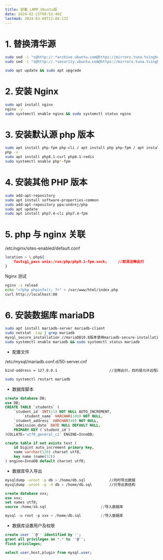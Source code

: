 ```yaml
---
title: 部署_LNMP_Ubuntu版
date: 2024-02-21T08:53:49Z
lastmod: 2024-03-08T12:08:13Z
---
```


# 1. 替换清华源

```bash
sudo sed -i "s@http://.*archive.ubuntu.com@https://mirrors.tuna.tsinghua.edu.cn@g" /etc/apt/sources.list
sudo sed -i "s@http://.*security.ubuntu.com@https://mirrors.tuna.tsinghua.edu.cn@g" /etc/apt/sources.list
```

```bash
sudo apt update && sudo apt upgrade
```

# 2. 安装 Nginx

```bash
sudo apt install nginx
nginx -v
sudo systemctl enable nginx && sudo systemctl status nginx
```

# 3. 安装默认源 php 版本

```bash
sudo apt install php-fpm php-cli / apt install php php-fpm / apt install php7.4-cli php7.4-fpm
php -v
sudo apt install php8.1-curl php8.1-redis 														//按需安装对应版本的扩展php*-*
sudo systemctl enable php*-fpm 																	//对应PHP版本的php*-fpm
```

# 4. 安装其他 PHP 版本

```bash
sudo add-apt-repository
sudo apt install software-properties-common
sudo add-apt-repository ppa:ondrej/php
sudo apt update
sudo apt install php7.4-cli php7.4-fpm
```

# 5. php 与 nginx 关联

/etc/nginx/sites-enabled/default.conf

```bash
location ~ \.php${
	fastcgi_pass unix:/run/php/php8.1-fpm.sock; 	//取消注释此行
}
```

Nginx 测试

```bash
nginx -s reload
echo "<?php phpinfo(); ?>" > /var/www/html/index.php
curl http://localhost:80
```

# 6. 安装数据库 mariaDB

```bash
sudo apt install mariadb-server mariadb-client
sudo netstat -tap | grep mariadb
mysql_secure_installation //mariaDB10.8版本使用mariadb-secure-installation
sudo systemctl enable mariadb && sudo systemctl status mariadb
```

* 配置文件

/etc/mysql/mariadb.conf.d/50-server.cnf

```bash
bind-address = 127.0.0.1 						//注释此行，目的是允许远程连接或者更改为0.0.0.0
```

```bash
sudo systemctl restart mariadb
```

* 数据库脚本

```sql
create database DB;
use DB;
CREATE TABLE `students` (
	`student_id` INT(11) NOT NULL AUTO_INCREMENT,
		`student_name` VARCHAR(100) NOT NULL,
	`student_address` VARCHAR(40) NOT NULL,
	`admission_date` DATE NULL DEFAULT NULL,
	PRIMARY KEY (`student_id`)
)COLLATE='utf8_general_ci' ENGINE=InnoDB;

create table if not exists test (
	id bigint auto_increment primary key,
	name varchar(128) charset utf8,
	key name (name(32))
) engine=InnoDB default charset utf8;
```

* 数据库导入导出

```bash
mysqldump -uroot -p db > /home/db.sql 			//同时导出数据
mysqldump -uroot -p -d db > /home/db.sql 		//只导出表结构
```

```sql
create database xxx;
use xxx;
set names utf8;
source /home/sb.sql							//导入数据库

mysql -u root -p xxx < /home/db.sql			//导入数据库
```

* 数据库设置用户及权限

```sql
create user ''@'' identified by '';
grant all privileges on *.* to ''@'';
flush privileges;

select user,host,plugin from mysql.user;
```
